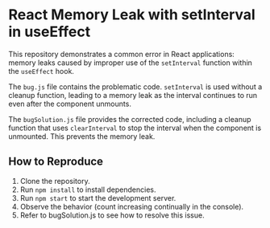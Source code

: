 # React Memory Leak with setInterval in useEffect

This repository demonstrates a common error in React applications: memory leaks caused by improper use of the `setInterval` function within the `useEffect` hook.

The `bug.js` file contains the problematic code.  `setInterval` is used without a cleanup function, leading to a memory leak as the interval continues to run even after the component unmounts.

The `bugSolution.js` file provides the corrected code, including a cleanup function that uses `clearInterval` to stop the interval when the component is unmounted. This prevents the memory leak.

## How to Reproduce

1. Clone the repository.
2. Run `npm install` to install dependencies.
3. Run `npm start` to start the development server. 
4. Observe the behavior (count increasing continually in the console).
5. Refer to bugSolution.js to see how to resolve this issue.